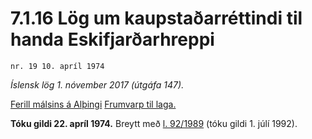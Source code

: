 # 7.1.16 Lög um kaupstaðarréttindi til handa Eskifjarðarhreppi

`nr. 19 10. apríl 1974`

_Íslensk lög 1. nóvember 2017 (útgáfa 147)._

[Ferill málsins á Alþingi](https://www.althingi.is/thingstorf/thingmalalistar-eftir-thingum/ferill/?ltg=94&mnr=146)
[Frumvarp til laga.](https://www.althingi.is/altext/94/s/pdf/0197.pdf)

**Tóku gildi 22. apríl 1974.**
Breytt með
[l. 92/1989](https://althingi.is/altext/stjt/1989.092.html) (tóku gildi 1. júlí 1992).


